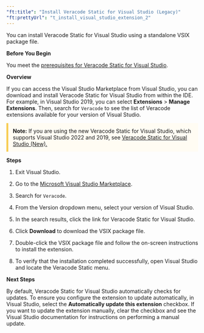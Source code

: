 ```yaml
---
"ft:title": "Install Veracode Static for Visual Studio (Legacy)"
"ft:prettyUrl": "t_install_visual_studio_extension_2"
---
```

You can install Veracode Static for Visual Studio using a standalone VSIX package file.

<p font-size="13pt"><b>Before You Begin</b></p>

You meet the [prerequisites for Veracode Static for Visual Studio](https://docs.veracode.com/r/Permissioning_Veracode_Static_for_Visual_Studio).

<p font-size="13pt"><b>Overview</b></p>

If you can access the Visual Studio Marketplace from Visual Studio, you can download and install Veracode Static for Visual Studio from within the IDE. For example, in Visual Studio 2019, you can select **Extensions** \> **Manage Extensions**. Then, search for `Veracode` to see the list of Veracode extensions available for your version of Visual Studio.

<p style="background-color:#FFFCF3; padding: 12px; border-left: 5px solid #F7CD55;">
<b>Note:</b> If you are using the new Veracode Static for Visual Studio, which supports Visual Studio 2022 and 2019, see <a href="https://docs.veracode.com/r/About_Veracode_Static_for_Visual_Studio_New">Veracode Static for Visual Studio (New).</a></p>

<p font-size="13pt"><b>Steps</b></p>

1.  Exit Visual Studio.

2.  Go to the [Microsoft Visual Studio Marketplace](https://marketplace.visualstudio.com/).

3.  Search for `Veracode`.

4.  From the Version dropdown menu, select your version of Visual Studio.

5.  In the search results, click the link for Veracode Static for Visual Studio.

6.  Click **Download** to download the VSIX package file.

7.  Double-click the VSIX package file and follow the on-screen instructions to install the extension.

8.  To verify that the installation completed successfully, open Visual Studio and locate the Veracode Static menu.

<p font-size="13pt"><b>Next Steps</b></p>

By default, Veracode Static for Visual Studio automatically checks for updates. To ensure you configure the extension to update automatically, in Visual Studio, select the **Automatically update this extension** checkbox. If you want to update the extension manually, clear the checkbox and see the Visual Studio documentation for instructions on performing a manual update.

